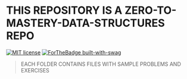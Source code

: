 # THIS REPOSITORY IS A ZERO-TO-MASTERY-DATA-STRUCTURES REPO
[![MIT license](https://img.shields.io/badge/License-MIT-blue.svg)](https://lbesson.mit-license.org/)
[![ForTheBadge built-with-swag](http://ForTheBadge.com/images/badges/built-with-swag.svg)](https://GitHub.com/Naereen/)
> EACH FOLDER CONTAINS FILES WITH SAMPLE PROBLEMS AND EXERCISES